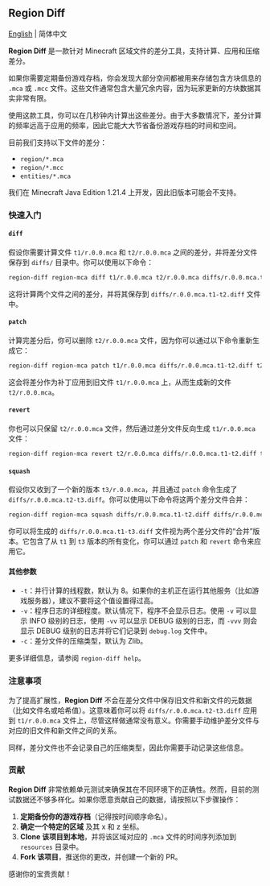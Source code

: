## Region Diff

[English](./README.md) | 简体中文

**Region Diff** 是一款针对 Minecraft 区域文件的差分工具，支持计算、应用和压缩差分。

如果你需要定期备份游戏存档，你会发现大部分空间都被用来存储包含方块信息的 `.mca` 或 `.mcc` 文件。这些文件通常包含大量冗余内容，因为玩家更新的方块数据其实非常有限。

使用这款工具，你可以在几秒钟内计算出这些差分。由于大多数情况下，差分计算的频率远高于应用的频率，因此它能大大节省备份游戏存档的时间和空间。

目前我们支持以下文件的差分：
- `region/*.mca`
- `region/*.mcc`
- `entities/*.mca`

我们在 Minecraft Java Edition 1.21.4 上开发，因此旧版本可能会不支持。

### 快速入门

#### `diff`

假设你需要计算文件 `t1/r.0.0.mca` 和 `t2/r.0.0.mca` 之间的差分，并将差分文件保存到 `diffs/` 目录中。你可以使用以下命令：

```bash
region-diff region-mca diff t1/r.0.0.mca t2/r.0.0.mca diffs/r.0.0.mca.t1-t2.diff
```

这将计算两个文件之间的差分，并将其保存到 `diffs/r.0.0.mca.t1-t2.diff` 文件中。

#### `patch`

计算完差分后，你可以删除 `t2/r.0.0.mca` 文件，因为你可以通过以下命令重新生成它：

```bash
region-diff region-mca patch t1/r.0.0.mca diffs/r.0.0.mca.t1-t2.diff t2/r.0.0.mca
```

这会将差分作为补丁应用到旧文件 `t1/r.0.0.mca` 上，从而生成新的文件 `t2/r.0.0.mca`。

#### `revert`

你也可以只保留 `t2/r.0.0.mca` 文件，然后通过差分文件反向生成 `t1/r.0.0.mca` 文件：

```bash
region-diff region-mca revert t2/r.0.0.mca diffs/r.0.0.mca.t1-t2.diff t1/r.0.0.mca
```

#### `squash`

假设你又收到了一个新的版本 `t3/r.0.0.mca`，并且通过 `patch` 命令生成了 `diffs/r.0.0.mca.t2-t3.diff`。你可以使用以下命令将这两个差分文件合并：

```bash
region-diff region-mca squash diffs/r.0.0.mca.t1-t2.diff diffs/r.0.0.mca.t2-t3.diff diffs/r.0.0.mca.t1-t3.diff
```

你可以将生成的 `diffs/r.0.0.mca.t1-t3.diff` 文件视为两个差分文件的“合并”版本。它包含了从 `t1` 到 `t3` 版本的所有变化，你可以通过 `patch` 和 `revert` 命令来应用它。

#### 其他参数

- `-t`：并行计算的线程数，默认为 8。如果你的主机正在运行其他服务（比如游戏服务器），建议不要将这个值设置得过高。
- `-v`：程序日志的详细程度。默认情况下，程序不会显示日志。使用 `-v` 可以显示 INFO 级别的日志，使用 `-vv` 可以显示 DEBUG 级别的日志，而 `-vvv` 则会显示 DEBUG 级别的日志并将它们记录到 `debug.log` 文件中。
- `-c`：差分文件的压缩类型，默认为 Zlib。

更多详细信息，请参阅 `region-diff help`。

### 注意事项

为了提高扩展性，**Region Diff** 不会在差分文件中保存旧文件和新文件的元数据（比如文件名或哈希值）。这意味着你可以将 `diffs/r.0.0.mca.t2-t3.diff` 应用到 `t1/r.0.0.mca` 文件上，尽管这样做通常没有意义。你需要手动维护差分文件与对应的旧文件和新文件之间的关系。

同样，差分文件也不会记录自己的压缩类型，因此你需要手动记录这些信息。

### 贡献

**Region Diff** 非常依赖单元测试来确保其在不同环境下的正确性。然而，目前的测试数据还不够多样化。如果你愿意贡献自己的数据，请按照以下步骤操作：

1. **定期备份你的游戏存档**（记得按时间顺序命名）。
2. **确定一个特定的区域** 及其 x 和 z 坐标。
3. **Clone 该项目到本地**，并将该区域对应的 `.mca` 文件的时间序列添加到 `resources` 目录中。
4. **Fork 该项目**，推送你的更改，并创建一个新的 PR。

感谢你的宝贵贡献！
